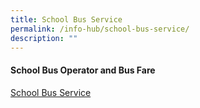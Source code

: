 ```yaml
---
title: School Bus Service
permalink: /info-hub/school-bus-service/
description: ""
---
```

<h4><strong>School Bus Operator and Bus Fare</strong></h4>
<p><a href="https://drive.google.com/file/d/1JljWLwICI6y6fUoPoHu87KY0Djr2eAXN/view?usp=sharing" target="_blank" rel="noopener">School Bus Service</a></p>